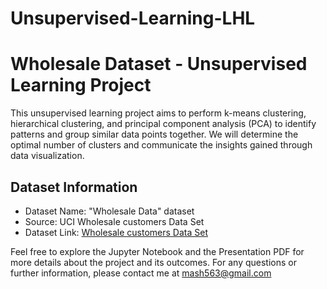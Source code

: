 # Unsupervised-Learning-LHL

# Wholesale Dataset - Unsupervised Learning Project

This unsupervised learning project aims to perform k-means clustering, hierarchical clustering, and principal component analysis (PCA) to identify patterns and group similar data points together.
We will determine the optimal number of clusters and communicate the insights gained through data visualization.

## Dataset Information

- Dataset Name: "Wholesale Data" dataset
- Source: UCI Wholesale customers Data Set
- Dataset Link: [Wholesale customers Data Set](https://www.kaggle.com/datasets/binovi/wholesale-customers-data-set)


Feel free to explore the Jupyter Notebook and the Presentation PDF for more details about the project and its outcomes.
For any questions or further information, please contact me at mash563@gmail.com

